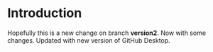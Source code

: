 # Introduction

Hopefully this is a new change on branch **version2**. Now with some changes.
Updated with new version of GitHub Desktop.
